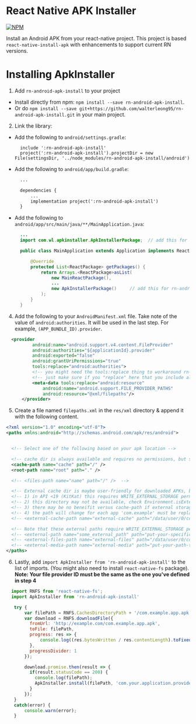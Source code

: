 # React Native APK Installer

[![NPM](https://nodei.co/npm/<package>.png)](https://nodei.co/npm/rn-android-apk-install/)

Install an Android APK from your react-native project.
This project is based `react-native-install-apk` with enhancements to support current RN versions.

# Installing ApkInstaller

1. Add `rn-android-apk-install` to your project

  - Install directly from npm: `npm install --save rn-android-apk-install`.
  - Or do `npm install --save git+https://github.com/walterleong95/rn-android-apk-install.git` in your main project.

2. Link the library:

  - Add the following to `android/settings.gradle`:

    ```
      include ':rn-android-apk-install'
      project(':rn-android-apk-install').projectDir = new File(settingsDir, '../node_modules/rn-android-apk-install/android')
    ```

  - Add the following to `android/app/build.gradle`:

    ```xml
      ...

      dependencies {
          ...
          implementation project(':rn-android-apk-install')
      }
    ```

  - Add the following to `android/app/src/main/java/**/MainApplication.java`:

    ```java
      ...
      import com.wl.apkinstaller.ApkInstallerPackage;  // add this for rn-android-apk-install

      public class MainApplication extends Application implements ReactApplication {

          @Override
          protected List<ReactPackage> getPackages() {
              return Arrays.<ReactPackage>asList(
                  new MainReactPackage(),
                  ...
                  new ApkInstallerPackage()     // add this for rn-android-apk-install
              );
          }
      }
    ```
4. Add the following to your `AndroidManifest.xml` file. 
   Take note of the value of `android:authorities`. It will be used in the last step. For example, `(APP_BUNDLE_ID).provider`.
  ```xml
    <provider
            android:name="android.support.v4.content.FileProvider"
            android:authorities="${applicationId}.provider"
            android:exported="false"
            android:grantUriPermissions="true"
            tools:replace="android:authorities">
            <!-- you might need the tools:replace thing to workaround rn-fetch-blob or other definitions of provider -->
            <!-- just make sure if you "replace" here that you include all the paths you are replacing *plus* the cache path we use -->
            <meta-data tools:replace="android:resource"
                android:name="android.support.FILE_PROVIDER_PATHS"
                android:resource="@xml/filepaths"/>
        </provider>
  ```
5. Create a file named `filepaths.xml` in the `res/xml` directory & append it with the following content.
  ```xml
  <?xml version="1.0" encoding="utf-8"?>
<paths xmlns:android="http://schemas.android.com/apk/res/android">


    <!-- Select one of the following based on your apk location -->

    <!-- cache dir is always available and requires no permissions, but space may be limited -->
    <cache-path name="cache" path="/" />
    <root-path name="root" path="." />

    <!-- <files-path name="name" path="/" />  -->

    <!-- External cache dir is maybe user-friendly for downloaded APKs, but you must be careful. -->
    <!-- 1) in API <19 (KitKat) this requires WRITE_EXTERNAL_STORAGE permission. >=19, no permission -->
    <!-- 2) this directory may not be available, check Environment.isExternalStorageEmulated(file) to see -->
    <!-- 3) there may be no beneifit versus cache-path if external storage is emulated. Check Environment.isExternalStorageEmulated(File) to verify -->
    <!-- 4) the path will change for each app 'com.example' must be replaced by your application package -->
    <!-- <external-cache-path name="external-cache" path="/data/user/0/com.example/cache" /> -->

    <!-- Note that these external paths require WRITE_EXTERNAL_STORAGE permission -->
    <!-- <external-path name="some_external_path" path="put-your-specific-external-path-here" />  -->
    <!-- <external-files-path name="external-files" path="/data/user/0/com.example/cache" />  -->
    <!-- <external-media-path name="external-media" path="put-your-path-to-media-here" />  -->
</paths>
  ```

6. Lastly, add `import ApkInstaller from 'rn-android-apk-install'` to the list of imports. (You might also need to install `react-native-fs` package). **Note: Your file provider ID must be the same as the one you've defined in step 4**

  ```javascript
    import RNFS from 'react-native-fs';
    import ApkInstaller from 'rn-android-apk-install'

     try {
         var filePath = RNFS.CachesDirectoryPath + '/com.example.app.apk';
         var download = RNFS.downloadFile({
           fromUrl: 'http://example.com/com.example.app.apk',
           toFile: filePath,
           progress: res => {
               console.log((res.bytesWritten / res.contentLength).toFixed(2));
           },
           progressDivider: 1
         });

         download.promise.then(result => {
           if(result.statusCode == 200) {
             console.log(filePath);
             ApkInstaller.install(filePath, 'com.your.application.provider');
           }
         });
     }
     catch(error) {
         console.warn(error);
     }
  ```
